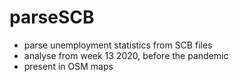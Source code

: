 # parseSCB
- parse unemployment statistics from SCB files
- analyse from week 13 2020, before the pandemic
- present in OSM maps